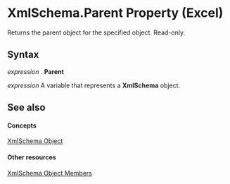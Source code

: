 
# XmlSchema.Parent Property (Excel)

Returns the parent object for the specified object. Read-only.


## Syntax

 _expression_ . **Parent**

 _expression_ A variable that represents a **XmlSchema** object.


## See also


#### Concepts


[XmlSchema Object](61a9b9be-fe04-fe6a-51c7-14b6c7232dca.md)
#### Other resources


[XmlSchema Object Members](884318da-1fd2-6487-2c04-4d87942e08b1.md)
